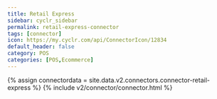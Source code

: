 ```yaml
---
title: Retail Express
sidebar: cyclr_sidebar
permalink: retail-express-connector
tags: [connector]
icon: https://my.cyclr.com/api/ConnectorIcon/12834
default_header: false
category: POS
categories: [POS,Ecommerce]
---
```

{% assign connectordata = site.data.v2.connectors.connector-retail-express %}
{% include v2/connector/connector.html %}	